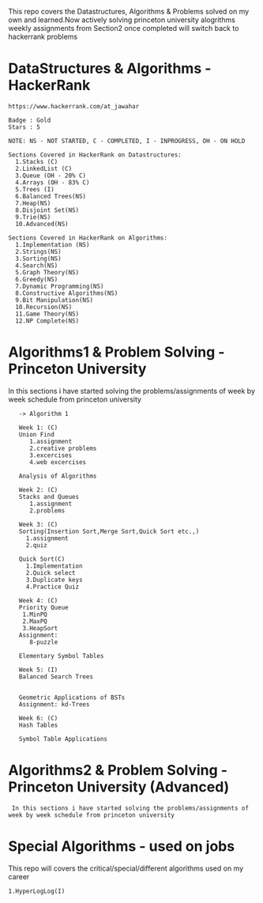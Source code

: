  This repo covers the Datastructures, Algorithms & Problems solved on my own and learned.Now actively solving princeton university alogrithms weekly assignments from Section2 once completed will switch back to hackerrank problems

# DataStructures & Algorithms - HackerRank
    
    https://www.hackerrank.com/at_jawahar
    
    Badge : Gold
    Stars : 5
    
    NOTE: NS - NOT STARTED, C - COMPLETED, I - INPROGRESS, OH - ON HOLD
    
    Sections Covered in HackerRank on Datastructures:
      1.Stacks (C)
      2.LinkedList (C)
      3.Queue (OH - 20% C)
      4.Arrays (OH - 83% C)
      5.Trees (I)
      6.Balanced Trees(NS)
      7.Heap(NS)
      8.Disjoint Set(NS)
      9.Trie(NS)
      10.Advanced(NS)
      
    Sections Covered in HackerRank on Algorithms:
      1.Implementation (NS)
      2.Strings(NS)
      3.Sorting(NS)
      4.Search(NS)
      5.Graph Theory(NS)
      6.Greedy(NS)
      7.Dynamic Programming(NS)
      8.Constructive Algorithms(NS)
      9.Bit Manipulation(NS)
      10.Recursion(NS)
      11.Game Theory(NS)
      12.NP Complete(NS)
      
# Algorithms1 & Problem Solving - Princeton University

   In this sections i have started solving the problems/assignments of week by week schedule from princeton university 
   
       -> Algorithm 1 

       Week 1: (C)
       Union Find
          1.assignment
          2.creative problems
          3.excercises
          4.web excercises

       Analysis of Algorithms

       Week 2: (C)
       Stacks and Queues
          1.assignment
          2.problems
       
       Week 3: (C)
       Sorting(Insertion Sort,Merge Sort,Quick Sort etc.,)
         1.assignment
         2.quiz
         
       Quick Sort(C)
         1.Implementation
         2.Quick select
         3.Duplicate keys 
         4.Practice Quiz 
         
       Week 4: (C)
       Priority Queue
        1.MinPQ
        2.MaxPQ
        3.HeapSort
       Assignment:
          8-puzzle
       
       Elementary Symbol Tables
       
       Week 5: (I)
       Balanced Search Trees
       
       
       Geometric Applications of BSTs
       Assignment: kd-Trees
       
       Week 6: (C)
       Hash Tables
       
       Symbol Table Applications
       
      
   
      
# Algorithms2 & Problem Solving - Princeton University (Advanced)

     In this sections i have started solving the problems/assignments of week by week schedule from princeton university

# Special Algorithms - used on jobs

  This repo will covers the critical/special/different algorithms used on my career

    1.HyperLogLog(I)


